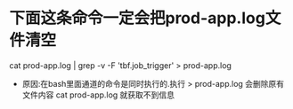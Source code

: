 # 下面这条命令一定会把prod-app.log文件清空
cat prod-app.log | grep -v -F 'tbf.job_trigger' > prod-app.log
 * 原因:在bash里面通道的命令是同时执行的.执行 > prod-app.log 会删除原有文件内容 cat prod-app.log 就获取不到信息